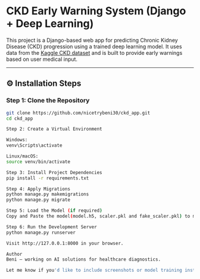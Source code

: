 # CKD Early Warning System (Django + Deep Learning)

This project is a Django-based web app for predicting Chronic Kidney Disease (CKD) progression using a trained deep learning model. It uses data from the [Kaggle CKD dataset](https://www.kaggle.com/datasets/mansoordaku/ckdisease) and is built to provide early warnings based on user medical input.

---

## ⚙️ Installation Steps

### **Step 1: Clone the Repository**
```bash
git clone https://github.com/nicetrybeni30/ckd_app.git
cd ckd_app

Step 2: Create a Virtual Environment

Windows:
venv\Scripts\activate

Linux/macOS:
source venv/bin/activate

Step 3: Install Project Dependencies
pip install -r requirements.txt

Step 4: Apply Migrations
python manage.py makemigrations
python manage.py migrate

Step 5: Load the Model (if required)
Copy and Paste the model(model.h5, scaler.pkl and fake_scaler.pkl) to model folder

Step 6: Run the Development Server
python manage.py runserver

Visit http://127.0.0.1:8000 in your browser.

Author
Beni – working on AI solutions for healthcare diagnostics.

Let me know if you'd like to include screenshots or model training instructions too!






